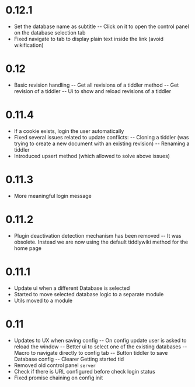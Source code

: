 # 0.12.1
- Set the database name as subtitle
-- Click on it to open the control panel on the database selection tab
- Fixed navigate to tab to display plain text inside the link (avoid wikification)
# 0.12
- Basic revision handling
-- Get all revisions of a tiddler method
-- Get revision of a tiddler
-- Ui to show and reload revisions of a tiddler
# 0.11.4
- If a cookie exists, login the user automatically
- Fixed several issues related to update conflicts:
-- Cloning a tiddler (was trying to create a new document with an existing revision)
-- Renaming a tiddler
- Introduced upsert method (which allowed to solve above issues)
# 0.11.3
- More meaningful login message
# 0.11.2
- Plugin deactivation detection mechanism has been removed
-- It was obsolete. Instead we are now using the default tiddlywiki method for the home page
# 0.11.1
- Update ui when a different Database is selected
- Started to move selected database logic to a separate module
- Utils moved to a module
# 0.11
- Updates to UX when saving config
-- On config update user is asked to reload the window
-- Better ui to select one of the existing databases
-- Macro to navigate directly to config tab
-- Button tiddler to save Database config
-- Clearer Getting started tid
- Removed old control panel `server`
- Check if there is URL configured before check login status
- Fixed promise chaining on config init